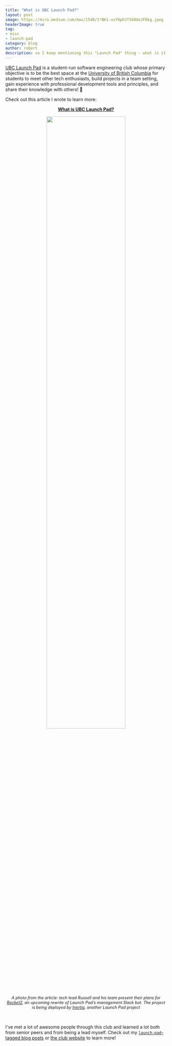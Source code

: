 ```yaml
---
title: "What is UBC Launch Pad?"
layout: post
image: https://miro.medium.com/max/1540/1*BK1-usY9pOJfI6OUeJFDkg.jpeg
headerImage: true
tag:
- misc
- launch-pad
category: blog
author: robert
description: so I keep mentioning this "Launch Pad" thing - what is it?
---
```


[UBC Launch Pad](https://www.ubclaunchpad.com/) is a student-run software engineering club whose
primary objective is to be the best space at the [University of British Columbia](https://www.ubc.ca/)
for students to meet other tech enthusiasts, build projects in a team setting, gain experience with
professional development tools and principles, and share their knowledge with others! 🚀

Check out this article I wrote to learn more:

<p align="center">
  <a href="https://medium.com/ubc-launch-pad-software-engineering-blog/what-is-ubc-launch-pad-d3bbfe6322dc">
    <strong>What is UBC Launch Pad?</strong>
  </a>
</p>

<p align="center">
    <img src="https://miro.medium.com/max/2400/1*IqrWKnjG0olCuZ_c7cvDFw.jpeg" width="70%" />
</p>

<p align="center">
    <i style="font-size:90%;">
    A photo from the article: tech lead Russell and his team present their plans for
    <a href="https://github.com/ubclaunchpad/rocket2">Rocket2</a>,
    an upcoming rewrite of Launch Pad’s management Slack bot. The project is being deployed by <a href="/inertia">Inertia</a>, another Launch Pad project
    </i>
</p>

<br />

I've met a lot of awesome people through this club and learned a lot both from senior peers and from
being a lead myself. Check out my [`launch-pad`-tagged blog posts](/tags/#launch-pad)
or [the club website](https://www.ubclaunchpad.com/) to learn more!
